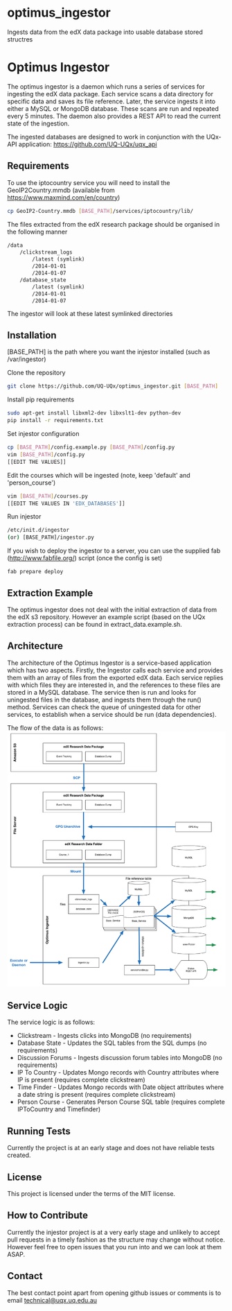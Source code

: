 optimus_ingestor
================

Ingests data from the edX data package into usable database stored structres


Optimus Ingestor
========
The optimus ingestor is a daemon which runs a series of services for ingesting the edX data package.
Each service scans a data directory for specific data and saves its file reference.  Later, the service ingests it into either a MySQL or MongoDB
database.  These scans are run and repeated every 5 minutes.  The daemon also provides a REST API to
read the current state of the ingestion.  

The ingested databases are designed to work in conjunction with the UQx-API application: https://github.com/UQ-UQx/uqx_api


Requirements
---------------------
To use the iptocountry service you will need to install the GeoIP2Country.mmdb (available from https://www.maxmind.com/en/country)
```bash
cp GeoIP2-Country.mmdb [BASE_PATH]/services/iptocountry/lib/
```

The files extracted from the edX research package should be organised in the following manner

```
/data
    /clickstream_logs
        /latest (symlink)
        /2014-01-01
        /2014-01-07
    /database_state
        /latest (symlink)
        /2014-01-01
        /2014-01-07
```

The ingestor will look at these latest symlinked directories


Installation
---------------------
[BASE_PATH] is the path where you want the injestor installed (such as /var/ingestor)

Clone the repository
```bash
git clone https://github.com/UQ-UQx/optimus_ingestor.git [BASE_PATH]
```
Install pip requirements
```bash
sudo apt-get install libxml2-dev libxslt1-dev python-dev
pip install -r requirements.txt
```
Set injestor configuration
```bash
cp [BASE_PATH]/config.example.py [BASE_PATH]/config.py
vim [BASE_PATH]/config.py
[[EDIT THE VALUES]]
```
Edit the courses which will be ingested (note, keep 'default' and 'person_course')
```bash
vim [BASE_PATH]/courses.py
[[EDIT THE VALUES IN 'EDX_DATABASES']]
```
Run injestor
```bash
/etc/init.d/ingestor
(or) [BASE_PATH]/ingestor.py
```
If you wish to deploy the ingestor to a server, you can use the supplied fab (http://www.fabfile.org/) script (once the config is set)
```
fab prepare deploy
```

Extraction Example
---------------------
The optimus ingestor does not deal with the initial extraction of data from the edX s3 repository.  However an example script (based on the UQx extraction process)
can be found in extract_data.example.sh.  

Architecture
---------------------
The architecture of the Optimus Ingestor is a service-based application which has two aspects.  Firstly, the Ingestor calls each service and provides them
with an array of files from the exported edX data.  Each service replies with which files they are interested in, and the references to these files are stored 
in a MySQL database.  The service then is run and looks for uningested files in the database, and ingests them through the run() method.  Services can check the
queue of uningested data for other services, to establish when a service should be run (data dependencies).  

The flow of the data is as follows:
![Optimus Ingestor](/README_ARCHITECTURE_IMAGE.png?raw=true "Optimus Ingestor")

Service Logic
---------------------
The service logic is as follows:
 - Clickstream - Ingests clicks into MongoDB (no requirements)
 - Database State - Updates the SQL tables from the SQL dumps (no requirements)
 - Discussion Forums - Ingests discussion forum tables into MongoDB (no requirements)
 - IP To Country - Updates Mongo records with Country attributes where IP is present (requires complete clickstream)
 - Time Finder - Updates Mongo records with Date object attributes where a date string is present (requires complete clickstream)
 - Person Course - Generates Person Course SQL table (requires complete IPToCountry and Timefinder)

Running Tests
---------------------
Currently the project is at an early stage and does not have reliable tests created.

License
---------------------
This project is licensed under the terms of the MIT license.

How to Contribute
---------------------
Currently the injestor project is at a very early stage and unlikely to accept pull requests
in a timely fashion as the structure may change without notice.
However feel free to open issues that you run into and we can look at them ASAP.

Contact
---------------------
The best contact point apart from opening github issues or comments is to email 
technical@uqx.uq.edu.au